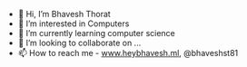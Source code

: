 - 👋 Hi, I’m Bhavesh Thorat
- 👀 I’m interested in Computers
- 🌱 I’m currently learning computer science
- 💞️ I’m looking to collaborate on ...
- 📫 How to reach me - www.heybhavesh.ml, @bhaveshst81

<!---
bhaveshst81/bhaveshst81 is a ✨ special ✨ repository because its `README.md` (this file) appears on your GitHub profile.
You can click the Preview link to take a look at your changes.
--->
